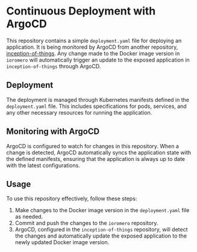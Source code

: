 # Continuous Deployment with ArgoCD

This repository contains a simple `deployment.yaml` file for deploying an application. It is being monitored by ArgoCD from another repository, [inception-of-things](https://github.com/iker-gonzalez/inception-of-things/blob/main/p3/confs/argo-app.yaml). Any change made to the Docker image version in `ioromero` will automatically trigger an update to the exposed application in `inception-of-things` through ArgoCD.

## Deployment

The deployment is managed through Kubernetes manifests defined in the `deployment.yaml` file. This includes specifications for pods, services, and any other necessary resources for running the application.

## Monitoring with ArgoCD

ArgoCD is configured to watch for changes in this repository. When a change is detected, ArgoCD automatically syncs the application state with the defined manifests, ensuring that the application is always up to date with the latest configurations.

## Usage

To use this repository effectively, follow these steps:

1. Make changes to the Docker image version in the `deployment.yaml` file as needed.
2. Commit and push the changes to the `ioromero` repository.
3. ArgoCD, configured in the `inception-of-things` repository, will detect the changes and automatically update the exposed application to the newly updated Docker image version.
